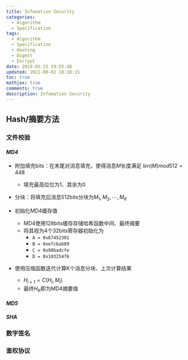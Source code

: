 ```yaml
---
title: Infomation Security
categories:
  - Algorithm
  - Specification
tags:
  - Algorithm
  - Specification
  - Hashing
  - Digest
  - Encrypt
date: 2019-05-25 19:55:48
updated: 2021-08-02 18:18:15
toc: true
mathjax: true
comments: true
description: Infomation Security
---
```


##	Hash/摘要方法

###	文件校验

####	*MD4*

-	附加填充bits：在末尾对消息填充，使得消息$M$长度满足
	$len(M) mod 512 = 448$
	-	填充最高位位为1、其余为0

-	分块：将填充后消息512bits分块为$M_1,M_2,\cdots,M_K$

-	初始化MD4缓存值
	-	MD4使用128bits缓存存储哈希函数中间、最终摘要
	-	将其视为4个32bits寄存器初始化为
		-	`A = 0x67452301`
		-	`B = 0xefcbab89`
		-	`C = 0x98badcfe`
		-	`D = 0x10325476`

-	使用压缩函数迭代计算K个消息分块、上次计算结果
	-	$H_{i+1} = C(H_i, M_i)$
	-	最终$H_K$即为MD4摘要值

####	*MD5*

####	*SHA*

###	数字签名

###	鉴权协议

